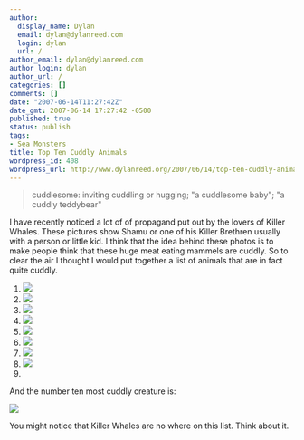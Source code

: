 ```yaml
---
author:
  display_name: Dylan
  email: dylan@dylanreed.com
  login: dylan
  url: /
author_email: dylan@dylanreed.com
author_login: dylan
author_url: /
categories: []
comments: []
date: "2007-06-14T11:27:42Z"
date_gmt: 2007-06-14 17:27:42 -0500
published: true
status: publish
tags:
- Sea Monsters
title: Top Ten Cuddly Animals
wordpress_id: 408
wordpress_url: http://www.dylanreed.org/2007/06/14/top-ten-cuddly-animals/
---
```


  


> cuddlesome: inviting cuddling or hugging; "a cuddlesome baby"; "a cuddly teddybear"

  
I have recently noticed a lot of of propagand put out by the lovers of Killer Whales. These pictures show Shamu or one of his Killer Brethren usually with a person or little kid. I think that the idea behind these photos is to make people think that these huge meat eating mammels are cuddly. So to clear the air I thought I would put together a list of animals that are in fact quite cuddly.

  1. ![][1]
  2. ![][2]
  3. ![][3]
  4. ![][4]
  5. ![][5]
  6. ![][6]
  7. ![][7]
  8. ![][8]
  9.   


   [1]: http://www.thaiphotoblogs.com/media/3502_2D4141.jpg
   [2]: http://wingsbirds.com/img/tours/67/gallery/mad32-indri.jpg
   [3]: http://f.screensavers.com/OMS/img/407/wildbabyanimals2_215.jpg
   [4]: http://www.hickerphoto.com/data/media/40/baby_animal_T3637.jpg
   [5]: http://www1.istockphoto.com/file_thumbview_approve/356800/2/istockphoto_356800_cuddly_kitten.jpg
   [6]: http://www.freewebs.com/calsanimals/smoke.JPG
   [7]: http://www.thejessicawells.com/hamster/images/sinead4.jpg
   [8]: http://carrieoke.net/blog/archives/msw/tinylamb.jpg

  
And the number ten most cuddly creature is:

![][9]

   [9]: http://farm1.static.flickr.com/52/108867006_2c866dd8fe.jpg?v=0

You might notice that Killer Whales are no where on this list. Think about it.
